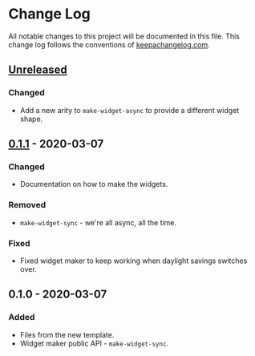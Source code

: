 # Change Log
All notable changes to this project will be documented in this file. This change log follows the conventions of [keepachangelog.com](http://keepachangelog.com/).

## [Unreleased]
### Changed
- Add a new arity to `make-widget-async` to provide a different widget shape.

## [0.1.1] - 2020-03-07
### Changed
- Documentation on how to make the widgets.

### Removed
- `make-widget-sync` - we're all async, all the time.

### Fixed
- Fixed widget maker to keep working when daylight savings switches over.

## 0.1.0 - 2020-03-07
### Added
- Files from the new template.
- Widget maker public API - `make-widget-sync`.

[Unreleased]: https://github.com/your-name/recipe-search/compare/0.1.1...HEAD
[0.1.1]: https://github.com/your-name/recipe-search/compare/0.1.0...0.1.1
